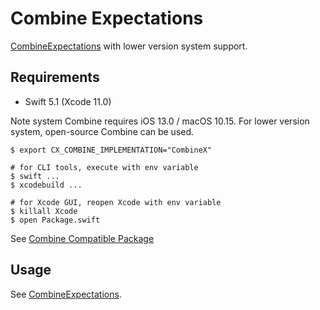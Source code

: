 # Combine Expectations

[CombineExpectations](https://github.com/groue/CombineExpectations) with lower version system support.

## Requirements

- Swift 5.1 (Xcode 11.0)

Note system Combine requires iOS 13.0 / macOS 10.15. For lower version system, open-source Combine can be used.

```
$ export CX_COMBINE_IMPLEMENTATION="CombineX"

# for CLI tools, execute with env variable
$ swift ...
$ xcodebuild ...

# for Xcode GUI, reopen Xcode with env variable
$ killall Xcode
$ open Package.swift
```

See [Combine Compatible Package](https://github.com/cx-org/CombineX/wiki/Combine-Compatible-Package)

## Usage

See [CombineExpectations](https://github.com/groue/CombineExpectations).
